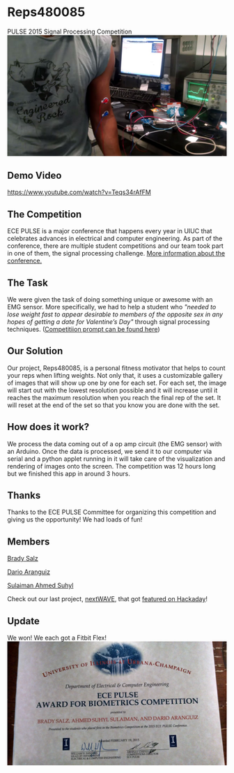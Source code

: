 # Reps480085
PULSE 2015 Signal Processing Competition
![](/rfb.JPG)

## Demo Video
https://www.youtube.com/watch?v=Teqs34rAfFM

## The Competition
ECE PULSE is a major conference that happens every year in UIUC that celebrates advances in electrical and computer engineering. As part of the conference, there are multiple student competitions and our team took part in one of them, the signal processing challenge. [More information about the conference.](http://pulse.ece.illinois.edu/)

## The Task
We were given the task of doing something unique or awesome with an EMG sensor. More specifically, we had to help a student who _"needed to lose weight fast to appear desirable to members of the opposite sex in any hopes of getting a date for Valentine’s Day"_ through signal processing techniques. ([Competitiion prompt can be found here](http://pulse.ece.illinois.edu/?pg=snp))

## Our Solution
Our project, Reps480085, is a personal fitness motivator that helps to count your reps when lifting weights. Not only that, it uses a customizable gallery of images that will show up one by one for each set. For each set, the image will start out with the lowest resolution possible and it will increase until it reaches the maximum resolution when you reach the final rep of the set. It will reset at the end of the set so that you know you are done with the set.

## How does it work?
We process the data coming out of a op amp circuit (the EMG sensor) with an Arduino. Once the data is processed, we send it to our computer via serial and a python applet running in it will take care of the visualization and rendering of images onto the screen. The competition was 12 hours long but we finished this app in around 3 hours.

## Thanks
Thanks to the ECE PULSE Committee for organizing this competition and giving us the opportunity! We had loads of fun!

## Members

[Brady Salz](http://bradysalz.com)

[Dario Aranguiz](https://github.com/daranguiz)

[Sulaiman Ahmed Suhyl](http://ahmedsuhyl.com)

Check out our last project, [nextWAVE](https://github.com/kashev/nextWAVE), that got [featured on Hackaday](http://hackaday.com/2014/04/14/smart-microwave-shows-you-how-its-done/)!

## Update
We won! We each got a Fitbit Flex!
![](/prize.JPG)
